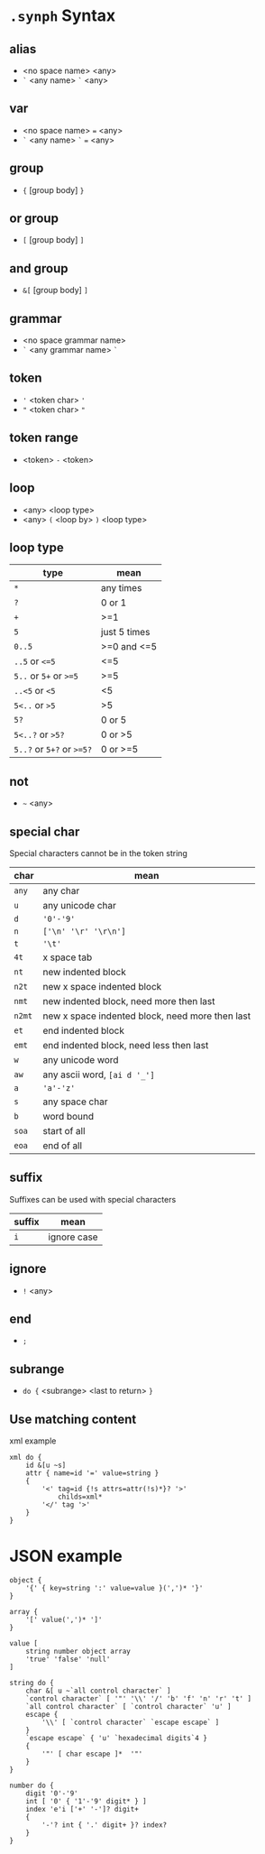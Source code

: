 # `.synph` Syntax
## alias
- \<no space name> \<any>
- ``` ` ``` \<any name> ``` ` ``` \<any>
## var
- \<no space name> `=` \<any>
- ``` ` ``` \<any name> ``` ` ``` `=` \<any>
## group
- `{` [group body] `}`
## or group
- `[` [group body] `]`
## and group
- `&[` [group body] `]`
## grammar
- \<no space grammar name>
- ``` ` ``` \<any grammar name> ``` ` ```
## token
- `'` \<token char> `'`
- `"` \<token char> `"`
## token range
- \<token> `-` \<token>
## loop
- \<any> \<loop type>
- \<any> `(` \<loop by> `)` \<loop type>
## loop type
|type|mean|  
|-|-|  
|`*`|any times|  
|`?`|0 or 1|  
|`+`|>=1|  
|`5`|just 5 times|  
|`0..5`|>=0 and <=5|  
|`..5` or `<=5`|<=5|  
|`5..` or `5+` or `>=5`|>=5|  
|`..<5` or `<5` |<5|  
|`5<..` or `>5`|>5|  
|`5?`|0 or 5|  
|`5<..?` or `>5?`|0 or >5|  
|`5..?` or `5+?` or `>=5?`|0 or >=5|  
## not
- `~` \<any>
## special char
Special characters cannot be in the token string  

|char|mean|  
|-|-|  
|`any`|any char|
|`u`|any unicode char|
|`d`|`'0'-'9'`|
|`n`|`['\n' '\r' '\r\n']`|
|`t`|`'\t'`|
|`4t`|x space tab|
|`nt`|new indented block|
|`n2t`|new x space indented block|
|`nmt`|new indented block, need more then last|
|`n2mt`|new x space indented block, need more then last|
|`et`|end indented block|
|`emt`|end indented block, need less then last|
|`w`|any unicode word|
|`aw`|any ascii word, `[ai d '_']`|
|`a`|`'a'-'z'`|
|`s`|any space char|
|`b`|word bound|
|`soa`|start of all|
|`eoa`|end of all|
## suffix
Suffixes can be used with special characters  

|suffix|mean|  
|-|-|  
|`i`|ignore case|
## ignore
- `!` \<any>
## end
- `;`
## subrange
- `do {` \<subrange> \<last to return> `}`
## Use matching content
xml example
```synph
xml do {
    id &[u ~s]
    attr { name=id '=' value=string }
    {
        '<' tag=id {!s attrs=attr(!s)*}? '>'
            childs=xml*
        '</' tag '>'
    }
}
```
# JSON example
```synph
object {
    '{' { key=string ':' value=value }(',')* '}'
}

array {
    '[' value(',')* ']'
}

value [
    string number object array
    'true' 'false' 'null'
]

string do {
    char &[ u ~`all control character` ]
    `control character` [ '"' '\\' '/' 'b' 'f' 'n' 'r' 't' ]
    `all control character` [ `control character` 'u' ]
    escape {
        '\\' [ `control character` `escape escape` ]
    }
    `escape escape` { 'u' `hexadecimal digits`4 }
    {
        '"' [ char escape ]*  '"'
    }
}

number do { 
    digit '0'-'9'
    int [ '0' { '1'-'9' digit* } ]
    index 'e'i ['+' '-']? digit+
    {
        '-'? int { '.' digit+ }? index? 
    }
}
```
